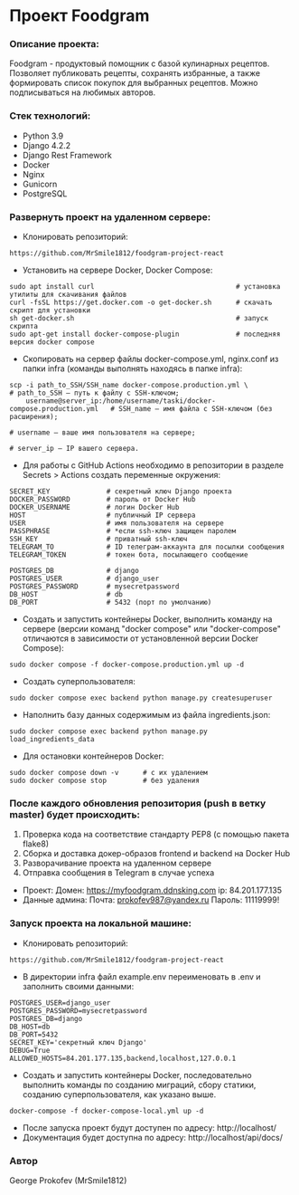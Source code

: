 # Проект Foodgram
### Описание проекта:

Foodgram - продуктовый помощник с базой кулинарных рецептов. Позволяет публиковать рецепты, сохранять избранные, а также формировать список покупок для выбранных рецептов. Можно подписываться на любимых авторов.


### Стек технологий:
- Python 3.9
- Django 4.2.2
- Django Rest Framework
- Docker
- Nginx
- Gunicorn
- PostgreSQL

### Развернуть проект на удаленном сервере:
- Клонировать репозиторий:
```
https://github.com/MrSmile1812/foodgram-project-react
```
- Установить на сервере Docker, Docker Compose:
```
sudo apt install curl                                   # установка утилиты для скачивания файлов
curl -fsSL https://get.docker.com -o get-docker.sh      # скачать скрипт для установки
sh get-docker.sh                                        # запуск скрипта
sudo apt-get install docker-compose-plugin              # последняя версия docker compose
```
- Скопировать на сервер файлы docker-compose.yml, nginx.conf из папки infra (команды выполнять находясь в папке infra):
```
scp -i path_to_SSH/SSH_name docker-compose.production.yml \                 # path_to_SSH — путь к файлу с SSH-ключом;
    username@server_ip:/home/username/taski/docker-compose.production.yml   # SSH_name — имя файла с SSH-ключом (без расширения);
                                                                            # username — ваше имя пользователя на сервере;
                                                                            # server_ip — IP вашего сервера.
```
- Для работы с GitHub Actions необходимо в репозитории в разделе Secrets > Actions создать переменные окружения:
```
SECRET_KEY              # секретный ключ Django проекта
DOCKER_PASSWORD         # пароль от Docker Hub
DOCKER_USERNAME         # логин Docker Hub
HOST                    # публичный IP сервера
USER                    # имя пользователя на сервере
PASSPHRASE              # *если ssh-ключ защищен паролем
SSH_KEY                 # приватный ssh-ключ
TELEGRAM_TO             # ID телеграм-аккаунта для посылки сообщения
TELEGRAM_TOKEN          # токен бота, посылающего сообщение

POSTGRES_DB             # django
POSTGRES_USER           # django_user
POSTGRES_PASSWORD       # mysecretpassword
DB_HOST                 # db
DB_PORT                 # 5432 (порт по умолчанию)
```
- Создать и запустить контейнеры Docker, выполнить команду на сервере (версии команд "docker compose" или "docker-compose" отличаются в зависимости от установленной версии Docker Compose):
```
sudo docker compose -f docker-compose.production.yml up -d
```
- Создать суперпользователя:
```
sudo docker compose exec backend python manage.py createsuperuser
```
- Наполнить базу данных содержимым из файла ingredients.json:
```
sudo docker compose exec backend python manage.py load_ingredients_data
```
- Для остановки контейнеров Docker:
```
sudo docker compose down -v      # с их удалением
sudo docker compose stop         # без удаления
```

### После каждого обновления репозитория (push в ветку master) будет происходить:
1. Проверка кода на соответствие стандарту PEP8 (с помощью пакета flake8)
2. Сборка и доставка докер-образов frontend и backend на Docker Hub
3. Разворачивание проекта на удаленном сервере
4. Отправка сообщения в Telegram в случае успеха

- Проект: 
Домен: https://myfoodgram.ddnsking.com
ip: 84.201.177.135
- Данные админа:
Почта: prokofev987@yandex.ru
Пароль: 11119999!

### Запуск проекта на локальной машине:
- Клонировать репозиторий:
```
https://github.com/MrSmile1812/foodgram-project-react
```
- В директории infra файл example.env переименовать в .env и заполнить своими данными:
```
POSTGRES_USER=django_user
POSTGRES_PASSWORD=mysecretpassword
POSTGRES_DB=django
DB_HOST=db
DB_PORT=5432
SECRET_KEY='секретный ключ Django'
DEBUG=True
ALLOWED_HOSTS=84.201.177.135,backend,localhost,127.0.0.1
```
- Создать и запустить контейнеры Docker, последовательно выполнить команды по созданию миграций, сбору статики, созданию суперпользователя, как указано выше.
```
docker-compose -f docker-compose-local.yml up -d
```
- После запуска проект будут доступен по адресу: http://localhost/
- Документация будет доступна по адресу: http://localhost/api/docs/

### Автор
George Prokofev (MrSmile1812)


